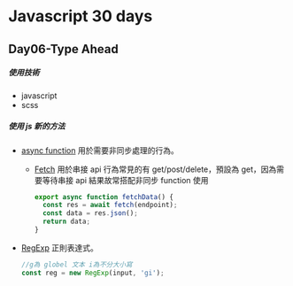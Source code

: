 # Javascript 30 days

## Day06-Type Ahead

##### 使用技術

- javascript
- scss

##### 使用 js 新的方法

- [async function](https://developer.mozilla.org/en-US/docs/Web/JavaScript/Reference/Statements/async_function)
  用於需要非同步處理的行為。

  - [Fetch](https://developer.mozilla.org/en-US/docs/Web/API/fetch)
    用於串接 api 行為常見的有 get/post/delete，預設為 get，因為需要等待串接 api 結果故常搭配非同步 function 使用

    ```js
    export async function fetchData() {
      const res = await fetch(endpoint);
      const data = res.json();
      return data;
    }
    ```

- [RegExp](https://developer.mozilla.org/en-US/docs/Web/JavaScript/Reference/Global_Objects/RegExp)
  正則表達式。

  ```js
  //g為 globel 文本 i為不分大小寫
  const reg = new RegExp(input, 'gi');
  ```
